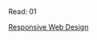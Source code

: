 Read: 01

[Responsive Web Design](https://learn.shayhowe.com/advanced-html-css/responsive-web-design/)


